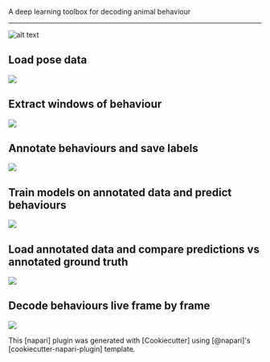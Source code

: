<!-- This file is a placeholder for customizing description of your plugin 
on the napari hub if you wish. The readme file will be used by default if
you wish not to do any customization for the napari hub listing.

If you need some help writing a good description, check out our 
[guide](https://github.com/chanzuckerberg/napari-hub/wiki/Writing-the-Perfect-Description-for-your-Plugin)
-->
A deep learning toolbox for decoding animal behaviour

----------------------------------


![alt text](https://github.com/pnm4sfix/PoseR/blob/add-functionality/docs/logo.png?raw=true)

## Load pose data

![](https://github.com/pnm4sfix/PoseR/blob/add-functionality/docs/LoadData.gif?raw=true)

## Extract windows of behaviour

![](https://github.com/pnm4sfix/PoseR/blob/add-functionality/docs/ExtractBehaviours.gif)

## Annotate behaviours and save labels

![](https://github.com/pnm4sfix/PoseR/blob/add-functionality/docs/AnnotateBehaviours.gif)

## Train models on annotated data and predict behaviours

![](https://github.com/pnm4sfix/PoseR/blob/add-functionality/docs/PredictBehaviours.gif)

## Load annotated data and compare predictions vs annotated ground truth

![](https://github.com/pnm4sfix/PoseR/blob/add-functionality/docs/ComparePredictionsVsGroundT.gif)

## Decode behaviours live frame by frame

![](https://github.com/pnm4sfix/PoseR/blob/add-functionality/docs/LiveDecode.gif)

This [napari] plugin was generated with [Cookiecutter] using [@napari]'s [cookiecutter-napari-plugin] template.



